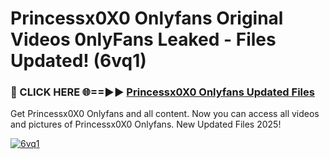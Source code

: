 # Princessx0X0 Onlyfans Original Videos 0nlyFans Leaked - Files Updated! (6vq1)

<h3>🔴 CLICK HERE 🌐==►► <a href="https://tinyurl.com/2m67pmp6" rel="nofollow">Princessx0X0 Onlyfans Updated Files</a></h3>

Get Princessx0X0 Onlyfans and all content. Now you can access all videos and pictures of Princessx0X0 Onlyfans. New Updated Files 2025!

[![6vq1](https://i.imgur.com/H4QAA4z.gif)](https://tinyurl.com/2m67pmp6)